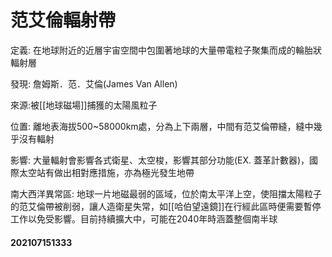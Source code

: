 # 范艾倫輻射帶

定義: 在地球附近的近層宇宙空間中包圍著地球的大量帶電粒子聚集而成的輪胎狀輻射層

發現: 詹姆斯．范．艾倫(James Van Allen)

來源:被[[地球磁場]]捕獲的太陽風粒子

位置: 離地表海拔500~58000km處，分為上下兩層，中間有范艾倫帶縫，縫中幾乎沒有輻射

影響: 大量輻射會影響各式衛星、太空梭，影響其部分功能(EX. 蓋革計數器)，國際太空站有做出相對應措施，亦為極光發生地帶

南大西洋異常區: 地球一片地磁最弱的區域，位於南太平洋上空，使阻擋太陽粒子的范艾倫帶被削弱，讓人造衛星失常，如[[哈伯望遠鏡]]在行經此區時便需要暫停工作以免受影響。目前持續擴大中，可能在2040年時涵蓋整個南半球

#### 202107151333


